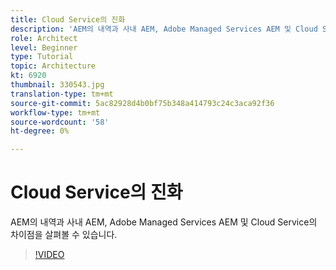```yaml
---
title: Cloud Service의 진화
description: 'AEM의 내역과 사내 AEM, Adobe Managed Services AEM 및 Cloud Service의 차이점을 살펴볼 수 있습니다. '
role: Architect
level: Beginner
type: Tutorial
topic: Architecture
kt: 6920
thumbnail: 330543.jpg
translation-type: tm+mt
source-git-commit: 5ac82928d4b0bf75b348a414793c24c3aca92f36
workflow-type: tm+mt
source-wordcount: '58'
ht-degree: 0%

---
```



# Cloud Service의 진화

AEM의 내역과 사내 AEM, Adobe Managed Services AEM 및 Cloud Service의 차이점을 살펴볼 수 있습니다.

>[!VIDEO](https://video.tv.adobe.com/v/330543/?quality=12&learn=on)